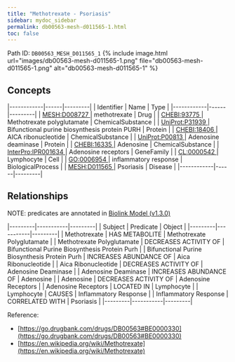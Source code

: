 ```yaml
---
title: "Methotrexate - Psoriasis"
sidebar: mydoc_sidebar
permalink: db00563-mesh-d011565-1.html
toc: false 
---
```



Path ID: `DB00563_MESH_D011565_1`
{% include image.html url="images/db00563-mesh-d011565-1.png" file="db00563-mesh-d011565-1.png" alt="db00563-mesh-d011565-1" %}

## Concepts

|------------|------|---------|
| Identifier | Name | Type    |
|------------|------|---------|
| <a href="https://identifiers.org/MESH:D008727">MESH:D008727 </a> | methotrexate | Drug |
| <a href="https://identifiers.org/CHEBI:93775">CHEBI:93775 </a> | Methotrexate polyglutamate | ChemicalSubstance |
| <a href="https://identifiers.org/UniProt:P31939">UniProt:P31939 </a> | Bifunctional purine biosynthesis protein PURH | Protein |
| <a href="https://identifiers.org/CHEBI:18406">CHEBI:18406 </a> | AICA ribonucleotide | ChemicalSubstance |
| <a href="https://identifiers.org/UniProt:P00813">UniProt:P00813 </a> | Adenosine deaminase | Protein |
| <a href="https://identifiers.org/CHEBI:16335">CHEBI:16335 </a> | Adenosine | ChemicalSubstance |
| <a href="https://identifiers.org/InterPro:IPR001634">InterPro:IPR001634 </a> | Adenosine receptors | GeneFamily |
| <a href="https://identifiers.org/CL:0000542">CL:0000542 </a> | Lymphocyte | Cell |
| <a href="https://identifiers.org/GO:0006954">GO:0006954 </a> | inflammatory response | BiologicalProcess |
| <a href="https://identifiers.org/MESH:D011565">MESH:D011565 </a> | Psoriasis | Disease |
|------------|------|---------|

## Relationships


NOTE: predicates are annotated in <a href="https://github.com/biolink/biolink-model/releases/tag/v1.3.0">Biolink Model (v1.3.0)</a>

|---------|-----------|---------|
| Subject | Predicate | Object  |
|---------|-----------|---------|
| Methotrexate | HAS METABOLITE | Methotrexate Polyglutamate |
| Methotrexate Polyglutamate | DECREASES ACTIVITY OF | Bifunctional Purine Biosynthesis Protein Purh |
| Bifunctional Purine Biosynthesis Protein Purh | INCREASES ABUNDANCE OF | Aica Ribonucleotide |
| Aica Ribonucleotide | DECREASES ACTIVITY OF | Adenosine Deaminase |
| Adenosine Deaminase | INCREASES ABUNDANCE OF | Adenosine |
| Adenosine | DECREASES ACTIVITY OF | Adenosine Receptors |
| Adenosine Receptors | LOCATED IN | Lymphocyte |
| Lymphocyte | CAUSES | Inflammatory Response |
| Inflammatory Response | CORRELATED WITH | Psoriasis |
|---------|-----------|---------|

Reference: 
  - [https://go.drugbank.com/drugs/DB00563#BE0000330](https://go.drugbank.com/drugs/DB00563#BE0000330)
  - [https://en.wikipedia.org/wiki/Methotrexate](https://en.wikipedia.org/wiki/Methotrexate)

